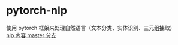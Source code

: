 # pytorch-nlp
使用 pytorch 框架来处理自然语言（文本分类、实体识别、三元组抽取）   
[nlp 内容 master 分支](https://github.com/mzc421/pytorch-nlp/tree/master)
